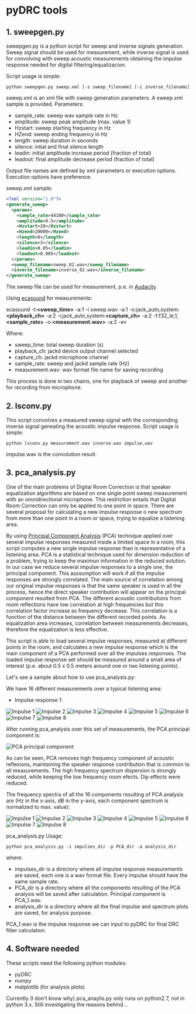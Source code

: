  # pyDRC tools
 
 ## 1. sweepgen.py
 
sweepgen.py is a python script for sweep and inverse signals generation. Sweep signal should be used for measurement, while inverse signal is used for convolving with sweep acoustic measurements obtaining the impulse response needed for digital filtering/equalizacion.
 
 Script usage is simple:
 
 `python sweepgen.py sweep.xml [-s sweep_filename] [-i inverse_filename]`

sweep.xml is an xml file with sweep generation parameters. A sweep.xml sample is provided. Parameters:

- sample_rate: sweep wav sample rate in Hz
- amplitude: sweep peak amplitude (max. value 1)
- Hzstart: sweep starting frequency in Hz
- HZend: sweep ending frequency in Hz
- length: sweep duration in seconds
- silence: intial and final silence length
- leadin: initial amplitude increase period (fraction of total)
- leadout: final amplitude decrease period (fraction of total)

Output file names are defined by xml parameters or execution options. Execution options have preference.

sweep.xml sample:

```xml
<?xml version="1.0"?>
<generate_sweep>
  <params>
    <sample_rate>44100</sample_rate>
    <amplitude>0.5</amplitude>
    <Hzstart>20</Hzstart>
    <Hzend>20000</Hzend>
    <length>6</length>
    <silence>3</silence>
    <leadin>0.05</leadin>
    <leadout>0.005</leadout>
  </params>
  <sweep_filename>sweep_02.wav</sweep_filename>
  <inverse_filename>inverse_02.wav</inverse_filename>
</generate_sweep>
```

The sweep file can be used for measurement, p.e. in [Audacity](https://www.audacityteam.org/)

Using [ecasound](https://ecasound.seul.org/) for measurements:

ecasound -t:**<sweep_time>** -a:1 -i sweep.wav -a:1 -o:jack_auto,system:**<playback_ch>** -a:2 -i:jack_auto,system:**<capture_ch>** -a:2 -f:f32_le,1,**<sample_rate>** -o:**<measurement.wav>** -a:2 -ev

Where:
 - sweep_time: total sweep duration (s)
 - playback_ch: jackd device output channel selected
 - capture_ch: jackd microphone channel
 - sample_rate: sweep and jackd sample rate (Hz)
 - measurement.wav: wav format file name for saving recording
 
 This process is done in two chains, one for playback of sweep and another for recording from microphone.

## 2. lsconv.py

This script convolves a measured sweep signal with the corresponding inverse signal geneating the acoustic impulse response. Script usage is simple:

`python lsconv.py measurement.wav inverse.wav impulse.wav`

impulse.wav is the convolution result.

## 3. pca_analysis.py

One of the main problems of Digital Room Correction is that speaker equalization algorithms are based on one single point sweep measurement with an omnidirectional microphone. This restriction entails that Digital Room Correction can only be applied to one point in space. There are several proposal for calculating a new impulse response o new spectrum from more than one point in a room or space, trying to equalize a listening area. 

By using [Principal Component Analysis](https://en.wikipedia.org/wiki/Principal_component_analysis) (PCA) technique applied over several impulse responses measured inside a limited space in a room, this script computes a new single impulse response than is representative of a listening area. PCA is a statistical technique used for dimension reduction of a problem, trying to keep the maximun information in the reduced solution. In our case we reduce several impulse responses to a single one, the principal component. This asssumption will work if all the impulse responses are strongly correlated. The main source of correlation among our original impulse responses is that the same speaker is used in all the process, hence the direct speaker contribution will appear on the principal component resulted from PCA. The different acoustic contributions from room reflections have low correlation at high frequencies but this correlation factor increase as frequency decrease. This correlation is a function of the distance between the different recorded points. As equalization area increases, correlation between measurements decreases, therefore the equalization is less effective. 

This script is able to load several impulse responses, measured at different points in the room, and calculates a new impulse response which is the main component of a PCA performed over all the impulses responses. The loaded impulse response set should be measured around a small area of interest (p.e. about 0.5 x 0.5 meters around one or two listening points). 

Let's see a sample about how to use pca_analysis.py:

We have 16 different measurements over a typical listening area:

- Impulse response 1:

![Impulse 1](aux_plots/no_eq_left/impulse_spectrum_0.png)
![Impulse 2](aux_plots/no_eq_left/impulse_spectrum_1.png)
![Impulse 3](aux_plots/no_eq_left/impulse_spectrum_2.png)
![Impulse 4](aux_plots/no_eq_left/impulse_spectrum_3.png)
![Impulse 5](aux_plots/no_eq_left/impulse_spectrum_4.png)
![Impulse 6](aux_plots/no_eq_left/impulse_spectrum_5.png)
![Impulse 7](aux_plots/no_eq_left/impulse_spectrum_6.png)
![Impulse 8](aux_plots/no_eq_left/impulse_spectrum_7.png)

After running pca_analysis over this set of measurements, the PCA principal component is:

![PCA principal component](saux_plots/no_eq_left/Spectrum_PCA_principal.png)

As can be seen, PCA removes high frequency component of acoustic reflexions, maintaining the speaker response contribution that is common to all measurements. The high frequency spectrum dispersion is strongly reduced, while keeping the low frequency room efects. Dip effects were reduced.

The frequency spectra of all the 16 components resulting of PCA analysis are (Hz in the x-axis, dB in the y-axis, each component spectrum is normalized to max. value):

![Impulse 1](aux_plots/no_eq_left/PCA_spectrum_0.png)
![Impulse 2](aux_plots/no_eq_left/PCA_spectrum_1.png)
![Impulse 3](aux_plots/no_eq_left/PCA_spectrum_2.png)
![Impulse 4](aux_plots/no_eq_left/PCA_spectrum_3.png)
![Impulse 5](aux_plots/no_eq_left/PCA_spectrum_4.png)
![Impulse 6](aux_plots/no_eq_left/PCA_spectrum_5.png)
![Impulse 7](aux_plots/no_eq_left/PCA_spectrum_6.png)
![Impulse 8](aux_plots/no_eq_left/PCA_spectrum_7.png)

pca_analysis.py Usage:

`python pca_analysis.py -i impulses_dir -p PCA_dir -a analysis_dir`

where:
- impulses_dir is a directory where all impulse response measurements are saved, each one is a wav format file. Every impulse should have the same sample rate.
- PCA_dir is a directory where all the components resulting of the PCA analysis will be saved after calculation. Principal component is PCA_1.wav. 
- analysis_dir is a directory where all the final impulse and spectrum plots are saved, for analysis purpose.

PCA_1.wav is the impulse response we can input to pyDRC for final DRC filter calculation.

## 4. Software needed

These scripts need the following python modules:

- pyDRC 
- numpy
- matplotlib (for analysis plots)

Currently (I don't know why) pca_anaylis.py only runs on python2.7, not in python 3.x. Still investigating the reasons behind...


